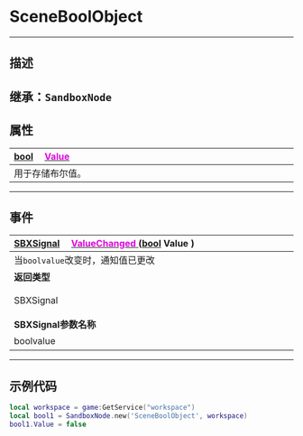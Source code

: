 # SceneBoolObject
------------------------------------------------------------------------------------------
## 描述
 
继承：`SandboxNode` 
------------------------------------------------------------------------------------------
## 属性

|<div style="width:1125px">[bool](/Api/DataType/Bool.md) &emsp;[<font color="dd00dd">Value</font>](/Api/Class/Value/SceneBoolObject_F/Value.md)</div>|
|:---|
|用于存储布尔值。|

------------------------------------------------------------------------------------------
## 事件

|<div style="width:500px">[SBXSignal](/Api/Parameter/SBXSignal.md) &emsp;[<font color="dd00dd">ValueChanged</font> ](/Api/Class/Value/SceneBoolObject_F/ValueChanged.md) ([bool](/Api/DataType/Bool.md) Value )</div>|<div style="width:100px"></div>|<div style="width:45px"></div>|<div style="width:400px"></div>|
|:---|:---|:---|:---|
|当`boolvalue`改变时，通知值已更改||||
|**返回类型**|||**概要**|
|SBXSignal|||进入`boolvalue`改变时触发，事件参数为（`bool boolvalue`）|
|**SBXSignal参数名称**|**类别**|**默认**|**描述**|
|boolvalue|bool||当`boolvalue`改变时，通知值已更改|

------------------------------------------------------------------------------------------
## 示例代码

```lua
local workspace = game:GetService("workspace")
local bool1 = SandboxNode.new('SceneBoolObject', workspace)
bool1.Value = false
```
